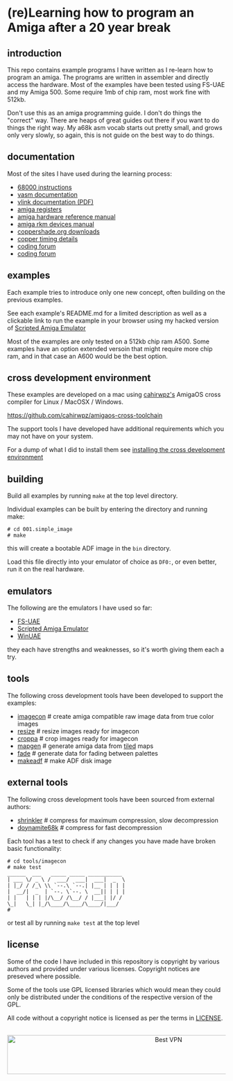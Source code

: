 (re)Learning how to program an Amiga after a 20 year break
==========================================================
introduction
------------
This repo contains example programs I have written as I re-learn how to program an amiga.  The programs are written in assembler and directly access the hardware.  Most of the examples have been tested using FS-UAE and my Amiga 500. Some require 1mb of chip ram, most work fine with 512kb.

Don't use this as an amiga programming guide. I don't do things the "correct" way. There are heaps of great guides out there if you want to do things the right way. My a68k asm vocab starts out pretty small, and grows only very slowly, so again, this is not guide on the best way to do things.

documentation
-------------
Most of the sites I have used during the learning process:
* [68000 instructions](http://68k.hax.com/)
* [vasm documentation](http://sun.hasenbraten.de/vasm/release/vasm.html)
* [vlink documentation (PDF)](http://sun.hasenbraten.de/vlink/release/vlink.pdf)
* [amiga registers](http://amigadev.elowar.com/read/ADCD_2.1/Hardware_Manual_guide/node0060.html)
* [amiga hardware reference manual](http://amigadev.elowar.com/read/ADCD_2.1/Hardware_Manual_guide/node0000.html)
* [amiga rkm devices manual](http://amigadev.elowar.com/read/ADCD_2.1/Devices_Manual_guide/node0000.html)
* [coppershade.org downloads](http://coppershade.org/articles/More!/Downloads/)
* [copper timing details](http://coppershade.org/articles/AMIGA/Agnus/Copper:_Exact_WAIT_Timing/)
* [coding forum](http://ada.untergrund.net/?p=boardforums&forum=4)
* [coding forum](http://eab.abime.net/forumdisplay.php?f=112)

examples
--------
Each example tries to introduce only one new concept, often building on the previous examples. 

See each example's README.md for a limited description as well as a clickable link to run the example in your browser using my hacked version of [Scripted Amiga Emulator](http://scriptedamigaemulator.net/)

Most of the examples are only tested on a 512kb chip ram A500. Some examples have an option extended versoin that might require more chip ram, and in that case an A600 would be the best option.

cross development environment
-----------------------------

These examples are developed on a mac using [cahirwpz's](https://github.com/cahirwpz) AmigaOS cross compiler for Linux / MacOSX / Windows.

   https://github.com/cahirwpz/amigaos-cross-toolchain

The support tools I have developed have additional requirements which you may not have on your system.

For a dump of what I did to install them see [installing the cross development environment](doc/BuildingCrossDev.md)

building
--------

Build all examples by running ``make`` at the top level directory.

Individual examples can be built by entering the directory and running make:

  ```
# cd 001.simple_image
# make
```

this will create a bootable ADF image in the ```bin``` directory.

Load this file directly into your emulator of choice as ```DF0:```, or even better, run it on the real hardware.

emulators
---------
The following are the emulators I have used so far:
   * [FS-UAE](http://fs-uae.net/) 
   * [Scripted Amiga Emulator](http://scriptedamigaemulator.net/)
   * [WinUAE](http://www.winuae.net/)
   
they each have strengths and weaknesses, so it's worth giving them each a try.

tools
-----
The following cross development tools have been developed to support the examples:

* [imagecon](tools/imagecon) # create amiga compatible raw image data from true color images
* [resize](tools/resize)     # resize images ready for imagecon
* [croppa](tools/croppa)     # crop images ready for imagecon
* [mapgen](tools/mapgen)     # generate amiga data from [tiled](http://www.mapeditor.org/) maps
* [fade](tools/fade)         # generate data for fading between palettes
* [makeadf](tools/makeadf)   # make ADF disk image

external tools
--------------
The following cross development tools have been sourced from external authors:
* [shrinkler](tools/external/shrinkler) # compress for maximum compression, slow decompression
* [doynamite68k](tools/external/doynamite68k) # compress for fast decompression

Each tool has a test to check if any changes you have made have broken basic functionality:

  ```
# cd tools/imagecon
# make test
______  ___   _____ _____ ___________
| ___ \/ _ \ /  ___/  ___|  ___|  _  \
| |_/ / /_\ \\ `--.\ `--.| |__ | | | |
|  __/|  _  | `--. \`--. \  __|| | | |
| |   | | | |/\__/ /\__/ / |___| |/ /
\_|   \_| |_/\____/\____/\____/|___/
#
```

or test all by running  ``make test`` at the top level

license
-------
Some of the code I have included in this repository is copyright by various authors and provided under various licenses. Copyright notices are preseved where possible.

Some of the tools use GPL licensed libraries which would mean they could only be distributed under the conditions of the respective version of the GPL.

All code without a copyright notice is licensed as per the terms in [LICENSE](LICENSE).



</BR>
<!-- Banner -->
<div align="center">
<a href="https://www.purevpn.com/order-now.php?aff=44922&amp;a_bid=bbd0f893" target="_blank" ><img src="https://affiliates.purevpn.com/accounts/default1/6hb82wqa2l/bbd0f893.jpg" alt="Best VPN" title="Best VPN" width="728" height="90" /></a>
</BR></BR>
</div>


